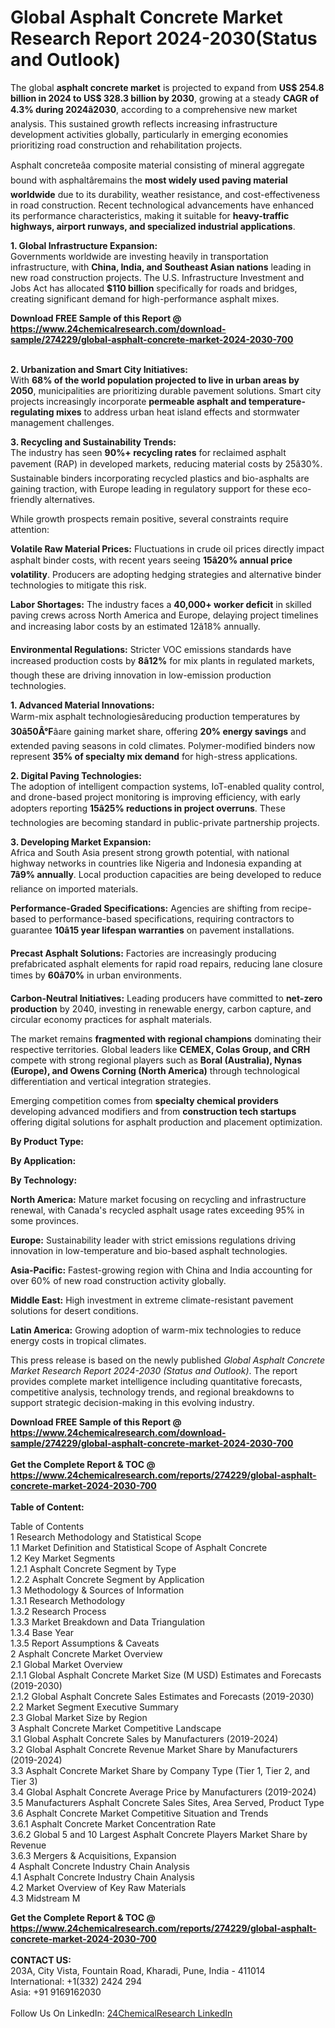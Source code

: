 <h1>Global Asphalt Concrete Market Research Report 2024-2030(Status and Outlook)</h1><p>The global <strong>asphalt concrete market</strong> is projected to expand from <strong>US$ 254.8 billion in 2024 to US$ 328.3 billion by 2030</strong>, growing at a steady <strong>CAGR of 4.3% during 2024â2030</strong>, according to a comprehensive new market analysis. This sustained growth reflects increasing infrastructure development activities globally, particularly in emerging economies prioritizing road construction and rehabilitation projects.</p><p>Asphalt concreteâa composite material consisting of mineral aggregate bound with asphaltâremains the <strong>most widely used paving material worldwide</strong> due to its durability, weather resistance, and cost-effectiveness in road construction. Recent technological advancements have enhanced its performance characteristics, making it suitable for <strong>heavy-traffic highways, airport runways, and specialized industrial applications</strong>.</p><p><strong>1. Global Infrastructure Expansion:</strong><br>
Governments worldwide are investing heavily in transportation infrastructure, with <strong>China, India, and Southeast Asian nations</strong> leading in new road construction projects. The U.S. Infrastructure Investment and Jobs Act has allocated <strong>$110 billion</strong> specifically for roads and bridges, creating significant demand for high-performance asphalt mixes.</p><div><b>Download FREE Sample of this Report @ 
            <a href="https://www.24chemicalresearch.com/download-sample/274229/global-asphalt-concrete-market-2024-2030-700">
            https://www.24chemicalresearch.com/download-sample/274229/global-asphalt-concrete-market-2024-2030-700</a></b></div><br><p><strong>2. Urbanization and Smart City Initiatives:</strong><br>
With <strong>68% of the world population projected to live in urban areas by 2050</strong>, municipalities are prioritizing durable pavement solutions. Smart city projects increasingly incorporate <strong>permeable asphalt and temperature-regulating mixes</strong> to address urban heat island effects and stormwater management challenges.</p><p><strong>3. Recycling and Sustainability Trends:</strong><br>
The industry has seen <strong>90%+ recycling rates</strong> for reclaimed asphalt pavement (RAP) in developed markets, reducing material costs by 25â30%. Sustainable binders incorporating recycled plastics and bio-asphalts are gaining traction, with Europe leading in regulatory support for these eco-friendly alternatives.</p><p>While growth prospects remain positive, several constraints require attention:</p><p><strong>Volatile Raw Material Prices:</strong> Fluctuations in crude oil prices directly impact asphalt binder costs, with recent years seeing <strong>15â20% annual price volatility</strong>. Producers are adopting hedging strategies and alternative binder technologies to mitigate this risk.</p><p><strong>Labor Shortages:</strong> The industry faces a <strong>40,000+ worker deficit</strong> in skilled paving crews across North America and Europe, delaying project timelines and increasing labor costs by an estimated 12â18% annually.</p><p><strong>Environmental Regulations:</strong> Stricter VOC emissions standards have increased production costs by <strong>8â12%</strong> for mix plants in regulated markets, though these are driving innovation in low-emission production technologies.</p><p><strong>1. Advanced Material Innovations:</strong><br>
Warm-mix asphalt technologiesâreducing production temperatures by <strong>30â50Â°F</strong>âare gaining market share, offering <strong>20% energy savings</strong> and extended paving seasons in cold climates. Polymer-modified binders now represent <strong>35% of specialty mix demand</strong> for high-stress applications.</p><p><strong>2. Digital Paving Technologies:</strong><br>
The adoption of intelligent compaction systems, IoT-enabled quality control, and drone-based project monitoring is improving efficiency, with early adopters reporting <strong>15â25% reductions in project overruns</strong>. These technologies are becoming standard in public-private partnership projects.</p><p><strong>3. Developing Market Expansion:</strong><br>
Africa and South Asia present strong growth potential, with national highway networks in countries like Nigeria and Indonesia expanding at <strong>7â9% annually</strong>. Local production capacities are being developed to reduce reliance on imported materials.</p><p><strong>Performance-Graded Specifications:</strong> Agencies are shifting from recipe-based to performance-based specifications, requiring contractors to guarantee <strong>10â15 year lifespan warranties</strong> on pavement installations.</p><p><strong>Precast Asphalt Solutions:</strong> Factories are increasingly producing prefabricated asphalt elements for rapid road repairs, reducing lane closure times by <strong>60â70%</strong> in urban environments.</p><p><strong>Carbon-Neutral Initiatives:</strong> Leading producers have committed to <strong>net-zero production</strong> by 2040, investing in renewable energy, carbon capture, and circular economy practices for asphalt materials.</p><p>The market remains <strong>fragmented with regional champions</strong> dominating their respective territories. Global leaders like <strong>CEMEX, Colas Group, and CRH</strong> compete with strong regional players such as <strong>Boral (Australia), Nynas (Europe), and Owens Corning (North America)</strong> through technological differentiation and vertical integration strategies.</p><p>Emerging competition comes from <strong>specialty chemical providers</strong> developing advanced modifiers and from <strong>construction tech startups</strong> offering digital solutions for asphalt production and placement optimization.</p><p><strong>By Product Type:</strong></p><p><strong>By Application:</strong></p><p><strong>By Technology:</strong></p><p><strong>North America:</strong> Mature market focusing on recycling and infrastructure renewal, with Canada's recycled asphalt usage rates exceeding 95% in some provinces.</p><p><strong>Europe:</strong> Sustainability leader with strict emissions regulations driving innovation in low-temperature and bio-based asphalt technologies.</p><p><strong>Asia-Pacific:</strong> Fastest-growing region with China and India accounting for over 60% of new road construction activity globally.</p><p><strong>Middle East:</strong> High investment in extreme climate-resistant pavement solutions for desert conditions.</p><p><strong>Latin America:</strong> Growing adoption of warm-mix technologies to reduce energy costs in tropical climates.</p><p>This press release is based on the newly published <em>Global Asphalt Concrete Market Research Report 2024-2030 (Status and Outlook)</em>. The report provides complete market intelligence including quantitative forecasts, competitive analysis, technology trends, and regional breakdowns to support strategic decision-making in this evolving industry.</p><div><b>Download FREE Sample of this Report @ 
            <a href="https://www.24chemicalresearch.com/download-sample/274229/global-asphalt-concrete-market-2024-2030-700">
            https://www.24chemicalresearch.com/download-sample/274229/global-asphalt-concrete-market-2024-2030-700</a></b></div><br><div><b>Get the Complete Report & TOC @ 
            <a href="https://www.24chemicalresearch.com/reports/274229/global-asphalt-concrete-market-2024-2030-700">
            https://www.24chemicalresearch.com/reports/274229/global-asphalt-concrete-market-2024-2030-700</a></b></div><br>
            <b>Table of Content:</b><p>Table of Contents<br />
1 Research Methodology and Statistical Scope<br />
1.1 Market Definition and Statistical Scope of Asphalt Concrete<br />
1.2 Key Market Segments<br />
1.2.1 Asphalt Concrete Segment by Type<br />
1.2.2 Asphalt Concrete Segment by Application<br />
1.3 Methodology & Sources of Information<br />
1.3.1 Research Methodology<br />
1.3.2 Research Process<br />
1.3.3 Market Breakdown and Data Triangulation<br />
1.3.4 Base Year<br />
1.3.5 Report Assumptions & Caveats<br />
2 Asphalt Concrete Market Overview<br />
2.1 Global Market Overview<br />
2.1.1 Global Asphalt Concrete Market Size (M USD) Estimates and Forecasts (2019-2030)<br />
2.1.2 Global Asphalt Concrete Sales Estimates and Forecasts (2019-2030)<br />
2.2 Market Segment Executive Summary<br />
2.3 Global Market Size by Region<br />
3 Asphalt Concrete Market Competitive Landscape<br />
3.1 Global Asphalt Concrete Sales by Manufacturers (2019-2024)<br />
3.2 Global Asphalt Concrete Revenue Market Share by Manufacturers (2019-2024)<br />
3.3 Asphalt Concrete Market Share by Company Type (Tier 1, Tier 2, and Tier 3)<br />
3.4 Global Asphalt Concrete Average Price by Manufacturers (2019-2024)<br />
3.5 Manufacturers Asphalt Concrete Sales Sites, Area Served, Product Type<br />
3.6 Asphalt Concrete Market Competitive Situation and Trends<br />
3.6.1 Asphalt Concrete Market Concentration Rate<br />
3.6.2 Global 5 and 10 Largest Asphalt Concrete Players Market Share by Revenue<br />
3.6.3 Mergers & Acquisitions, Expansion<br />
4 Asphalt Concrete Industry Chain Analysis<br />
4.1 Asphalt Concrete Industry Chain Analysis<br />
4.2 Market Overview of Key Raw Materials<br />
4.3 Midstream M</p><div><b>Get the Complete Report & TOC @ 
            <a href="https://www.24chemicalresearch.com/reports/274229/global-asphalt-concrete-market-2024-2030-700">
            https://www.24chemicalresearch.com/reports/274229/global-asphalt-concrete-market-2024-2030-700</a></b></div><br><b>CONTACT US:</b><br>
            203A, City Vista, Fountain Road, Kharadi, Pune, India - 411014<br>
            International: +1(332) 2424 294<br>
            Asia: +91 9169162030 <br><br>
            Follow Us On LinkedIn: <a href="https://www.linkedin.com/company/24chemicalresearch/">24ChemicalResearch LinkedIn</a>